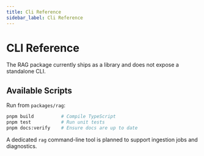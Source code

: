 ```yaml
---
title: Cli Reference
sidebar_label: Cli Reference
---
```


# CLI Reference

The RAG package currently ships as a library and does not expose a standalone CLI.

## Available Scripts
Run from `packages/rag`:

```bash
pnpm build          # Compile TypeScript
pnpm test           # Run unit tests
pnpm docs:verify    # Ensure docs are up to date
```

A dedicated `rag` command-line tool is planned to support ingestion jobs and diagnostics.
